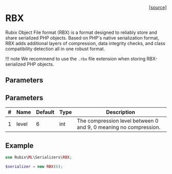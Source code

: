 <span style="float:right;"><a href="https://github.com/RubixML/ML/blob/master/src/Persisters/Serializers/RBX.php">[source]</a></span>

# RBX
Rubix Object File format (RBX) is a format designed to reliably store and share serialized PHP objects. Based on PHP's native serialization format, RBX adds additional layers of compression, data integrity checks, and class compatibility detection all in one robust format.

!!! note
    We recommend to use the `.rbx` file extension when storing RBX-serialized PHP objects.

## Parameters
## Parameters
| # | Name | Default | Type | Description |
|---|---|---|---|---|
| 1 | level | 6 | int | The compression level between 0 and 9, 0 meaning no compression. |

## Example
```php
use Rubix\ML\Serializers\RBX;

$serializer = new RBX(6);
```
